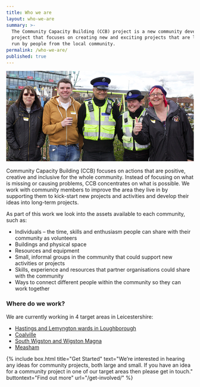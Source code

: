 ```yaml
---
title: Who we are
layout: who-we-are
summary: >-
  The Community Capacity Building (CCB) project is a new community development
  project that focuses on creating new and exciting projects that are led and
  run by people from the local community.
permalink: /who-we-are/
published: true
---
```


![Police and members of the community](/img/police-and-community.jpg)

Community Capacity Building (CCB) focuses on actions that are positive, creative and inclusive for the whole community. Instead of focusing on what is missing or causing problems, CCB concentrates on what is possible. We work with community members to improve the area they live in by supporting them to kick-start new projects and activities and develop their ideas into long-term projects.

As part of this work we look into the assets available to each community, such as: 

* Individuals – the time, skills and enthusiasm people can share with their community as volunteers
* Buildings and physical space
* Resources and equipment
* Small, informal groups in the community that could support new activities or projects
* Skills, experience and resources that partner organisations could share with the community 
* Ways to connect different people within the community so they can work together

### Where do we work?

We are currently working in 4 target areas in Leicestershire:

* [Hastings and Lemyngton wards in Loughborough](/loughborough/)
* [Coalville](/coalville-greenhill/)
* [South Wigston and Wigston Magna](/wigston/)
* [Measham](/measham/)

{% include box.html title="Get Started" text="We’re interested in hearing any ideas for community projects, both large and small. If you have an idea for a community project in one of our target areas then please get in touch." buttontext="Find out more" url="/get-involved/" %}
